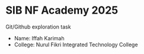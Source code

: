 # SIB NF Academy 2025
Git/Github exploration task
- Name: Iffah Karimah
- College: Nurul Fikri Integrated Technology College
